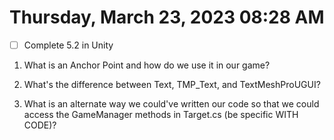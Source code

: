 # Thursday, March 23, 2023 08:28 AM
- [ ] Complete 5.2 in Unity

1. What is an Anchor Point and how do we use it in our game?

2. What's the difference between Text, TMP_Text, and TextMeshProUGUI?

3. What is an alternate way we could've written our code so that we could access the GameManager methods in Target.cs (be specific WITH CODE)?

